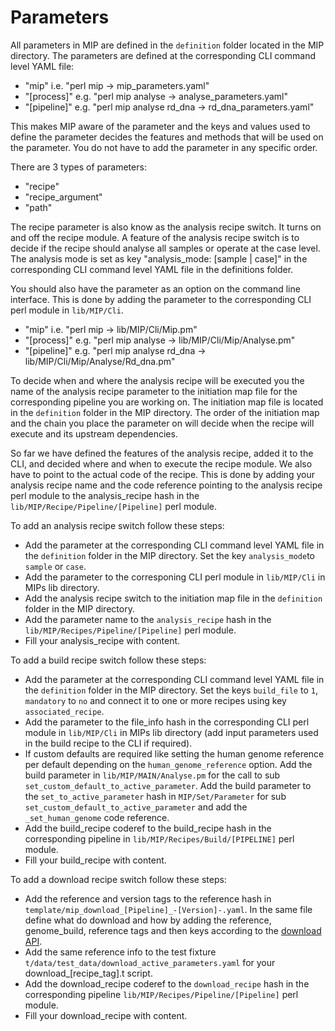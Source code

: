 # Parameters
All parameters in MIP are defined in the `definition` folder located in the MIP directory. The parameters are defined at the corresponding CLI command level YAML file:
 - "mip" i.e. "perl mip -> mip_parameters.yaml"
 - "[process]" e.g. "perl mip analyse -> analyse_parameters.yaml"
 - "[pipeline]" e.g. "perl mip analyse rd_dna -> rd_dna_parameters.yaml"

This makes MIP aware of the parameter and the keys and values used to define the parameter decides the features and methods that will be used on the parameter. You do not have to add the parameter in any specific order.

There are 3 types of parameters:
- "recipe"
- "recipe_argument"
- "path"

The recipe parameter is also know as the analysis recipe switch. It turns on and off the recipe module. A feature of the analysis recipe switch is to decide if the recipe should analyse all samples or operate at the case level. The analysis mode is set as key "analysis_mode: [sample | case]" in the corresponding CLI command level YAML file in the definitions folder.

You should also have the parameter as an option on the command line interface. This is done by adding the parameter to the corresponding CLI perl module in `lib/MIP/Cli`.
 - "mip" i.e. "perl mip -> lib/MIP/Cli/Mip.pm"
 - "[process]" e.g. "perl mip analyse -> lib/MIP/Cli/Mip/Analyse.pm"
 - "[pipeline]" e.g. "perl mip analyse rd_dna -> lib/MIP/Cli/Mip/Analyse/Rd_dna.pm"

To decide when and where the analysis recipe will be executed you the name of the analysis recipe parameter to the initiation map file for the corresponding pipeline you are working on. The initiation map file is located in the `definition` folder in the MIP directory. The order of the initiation map and the chain you place the parameter on will decide when the recipe will execute and its upstream dependencies.

So far we have defined the features of the analysis recipe, added it to the CLI, and decided where and when to execute the recipe module. We also have to point to the actual code of the recipe. This is done by adding your analysis recipe name and the code reference pointing to the analysis recipe perl module to the analysis_recipe hash in the `lib/MIP/Recipe/Pipeline/[Pipeline]` perl module.

To add an analysis recipe switch follow these steps:
 - Add the parameter at the corresponding CLI command level YAML file in the `definition` folder in the MIP directory. Set the key `analysis_mode`to `sample` or `case`.
 - Add the parameter to the corresponing CLI perl module in `lib/MIP/Cli` in MIPs lib directory.
 - Add the analysis recipe switch to the initiation map file in the `definition` folder in the MIP directory.
 - Add the parameter name to the `analysis_recipe` hash in the `lib/MIP/Recipes/Pipeline/[Pipeline]` perl module.
 - Fill your analysis_recipe with content.

To add a build recipe switch follow these steps:
 - Add the parameter at the corresponding CLI command level YAML file in the `definition` folder in the MIP directory. Set the keys `build_file` to `1`, `mandatory` to `no` and connect it to one or more recipes using key `associated_recipe`.
 - Add the parameter to the file_info hash in the corresponding CLI perl module in `lib/MIP/Cli` in MIPs lib directory (add input parameters used in the build recipe to the CLI if required).
 - If custom defaults are required like setting the human genome reference per default depending on the `human_genome_reference` option. Add the build parameter in `lib/MIP/MAIN/Analyse.pm` for the call to sub `set_custom_default_to_active_parameter`. Add the build parameter to the `set_to_active_parameter` hash in `MIP/Set/Parameter` for sub `set_custom_default_to_active_parameter` and add the `_set_human_genome` code reference.
 - Add the build_recipe coderef to the build_recipe hash in the corresponding pipeline in `lib/MIP/Recipes/Build/[PIPELINE]` perl module.
 - Fill your build_recipe with content.

To add a download recipe switch follow these steps:
 - Add the reference and version tags to the reference hash in `template/mip_download_[Pipeline]_-[Version]-.yaml`. In the same file define what do download and how by adding the reference, genome_build, reference tags and then keys according to the [download API](https://github.com/Clinical-Genomics/MIP/blob/master/documentation/API/download_references.md).
 - Add the same reference info to the test fixture `t/data/test_data/download_active_parameters.yaml` for your download_[recipe_tag].t script. 
 - Add the download_recipe coderef to the `download_recipe` hash in the corresponding pipeline `lib/MIP/Recipes/Pipeline/[Pipeline]` perl module.
 - Fill your download_recipe with content.
